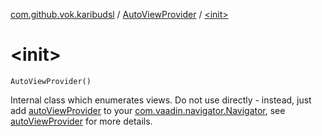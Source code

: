 [com.github.vok.karibudsl](../index.md) / [AutoViewProvider](index.md) / [&lt;init&gt;](.)

# &lt;init&gt;

`AutoViewProvider()`

Internal class which enumerates views. Do not use directly - instead, just add [autoViewProvider](../auto-view-provider.md) to your [com.vaadin.navigator.Navigator](#),
see [autoViewProvider](../auto-view-provider.md) for more details.

